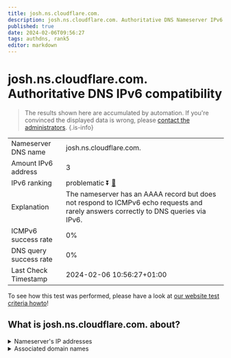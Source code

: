 ```yaml
---
title: josh.ns.cloudflare.com.
description: josh.ns.cloudflare.com. Authoritative DNS Nameserver IPv6 compatibility
published: true
date: 2024-02-06T09:56:27
tags: authdns, rank5
editor: markdown
---
```


# josh.ns.cloudflare.com. Authoritative DNS IPv6 compatibility

> The results shown here are accumulated by automation. If you're convinced the displayed data is wrong, please [contact the administrators](/howto/chat). 
{.is-info}




|   |   |
| - | - |
| Nameserver DNS name | josh.ns.cloudflare.com.
| Amount IPv6 address | 3
| IPv6 ranking | problematic :arrow_double_down: [🔗](/howto/ranking) |
| Explanation | The nameserver has an AAAA record but does not respond to ICMPv6 echo requests and rarely answers correctly to DNS queries via IPv6. |
| ICMPv6 success rate | 0%|
| DNS query success rate | 0% |
| Last Check Timestamp | 2024-02-06 10:56:27+01:00 |

To see how this test was performed, please have a look at [our website test criteria howto](/howto/testcriteria/authdns)!


## What is josh.ns.cloudflare.com. about?




<details>
<summary>Nameserver's IP addresses</summary>

2803:f800:50::6ca2:c17e

2a06:98c1:50::ac40:217e

2606:4700:58::adf5:3b7e

</details>



<details>
<summary>Associated domain names</summary>

clickhouse.tech

www.timescale.com

</details>

